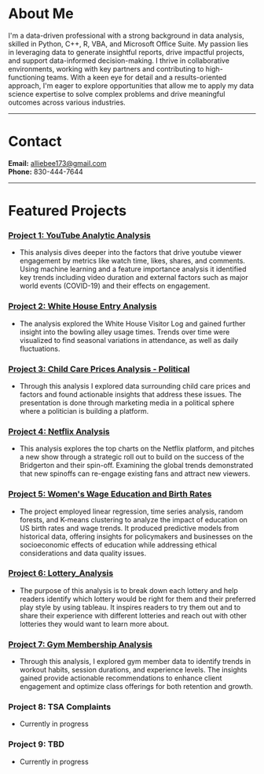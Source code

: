 # About Me
I'm a data-driven professional with a strong background in data analysis, skilled in Python, C++, R, VBA, and Microsoft Office Suite. My passion lies in leveraging data to generate insightful reports, drive impactful projects, and support data-informed decision-making. I thrive in collaborative environments, working with key partners and contributing to high-functioning teams. With a keen eye for detail and a results-oriented approach, I'm eager to explore opportunities that allow me to apply my data science expertise to solve complex problems and drive meaningful outcomes across various industries.

***
# Contact
**Email:** alliebee173@gmail.com  
**Phone:** 830-444-7644

***

# Featured Projects

### [Project 1: YouTube Analytic Analysis](https://github.com/AllieBiediger/YouTube_Analysis)
* This analysis dives deeper into the factors that drive youtube viewer engagement by metrics like watch time, likes, shares, and comments. Using machine learning and a feature importance analysis it identified key trends including video duration and external factors such as major world events (COVID-19) and their effects on engagement.

### [Project 2: White House Entry Analysis](https://github.com/AllieBiediger/White_House_Bowling_Entry_Analysis)
* The analysis explored the White House Visitor Log and gained further insight into the bowling alley usage times. Trends over time were visualized to find seasonal variations in attendance, as well as daily fluctuations.

### [Project 3: Child Care Prices Analysis - Political](https://github.com/AllieBiediger/Child_Care_Price_Analysis) 
* Through this analysis I explored data surrounding child care prices and factors and found actionable insights that address these issues. The presentation is done through marketing media in a political sphere where a politician is building a platform.

### [Project 4: Netflix Analysis](https://github.com/AllieBiediger/Netflix_Analysis)
* This analysis explores the top charts on the Netflix platform, and pitches a new show through a strategic roll out to build on the success of the Bridgerton and their spin-off. Examining the global trends demonstrated that new spinoffs can re-engage existing fans and attract new viewers.
  
### [Project 5: Women's Wage Education and Birth Rates](https://github.com/AllieBiediger/Women_Wage_Education_and_Birth_Rates) 
* The project employed linear regression, time series analysis, random forests, and K-means clustering to analyze the impact of education on US birth rates and wage trends. It produced predictive models from historical data, offering insights for policymakers and businesses on the socioeconomic effects of education while addressing ethical considerations and data quality issues.

### [Project 6: Lottery_Analysis](https://github.com/AllieBiediger/Lottery_Analysis)
* The purpose of this analysis is to break down each lottery and help readers identify which lottery would be right for them and their preferred play style by using tableau. It inspires readers to try them out and to share their experience with different lotteries and reach out with other lotteries they would want to learn more about.

### [Project 7: Gym Membership Analysis](https://github.com/AllieBiediger/Gym_Membership_Analysis)
* Through this analysis, I explored gym member data to identify trends in workout habits, session durations, and experience levels. The insights gained provide actionable recommendations to enhance client engagement and optimize class offerings for both retention and growth.

### Project 8: TSA Complaints
* Currently in progress

### Project 9: TBD
* Currently in progress


